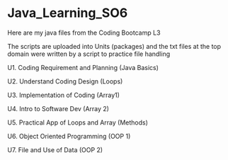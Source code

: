 # Java_Learning_SO6

Here are my java files from the Coding Bootcamp L3

The scripts are uploaded into Units (packages) and the txt files at the top domain were written by a script to practice file handling

U1. Coding Requirement and Planning (Java Basics)

U2. Understand Coding Design (Loops)

U3. Implementation of Coding (Array1)

U4. Intro to Software Dev (Array 2)

U5. Practical App of Loops and Array (Methods)

U6. Object Oriented Programming (OOP 1)

U7. File and Use of Data (OOP 2)
